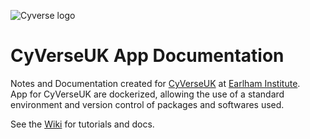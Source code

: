 ![Cyverse logo](https://github.com/cyverseuk/Documentation/blob/master/media/cyverse_long.png?raw=true)

# CyVerseUK App Documentation

Notes and Documentation created for <a href=http://cyverseuk.org/>CyVerseUK</a> at <a href=http://www.earlham.ac.uk/>Earlham Institute</a>.  
App for CyVerseUK are dockerized, allowing the use of a standard environment and version control of packages and softwares used.

See the <a href="https://github.com/cyverseuk/Documentation/wiki">Wiki</a> for tutorials and docs.
